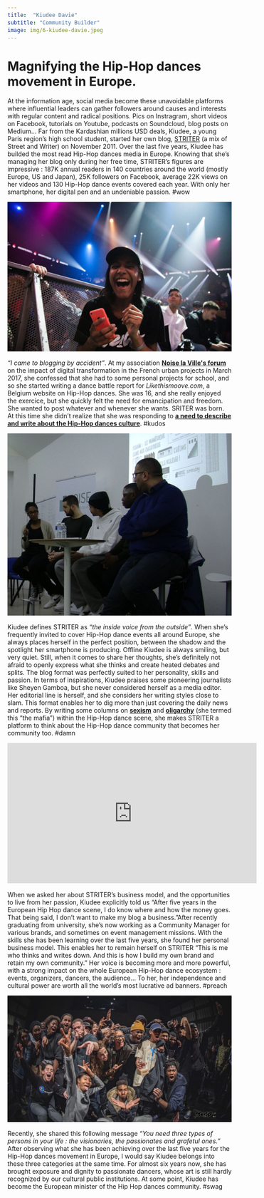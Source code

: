 ```yaml
---
title:  "Kiudee Davie"
subtitle: "Community Builder"
image: img/6-kiudee-davie.jpeg
---
```

 
# Magnifying the Hip-Hop dances movement in Europe.
 
At the information age, social media become these unavoidable platforms where influential leaders can gather followers around causes and interests with regular content and radical positions. Pics on Instragram, short videos on Facebook, tutorials on Youtube, podcasts on Soundcloud, blog posts on Medium… Far from the Kardashian millions USD deals, Kiudee, a young Paris region’s high school student, started her own blog, [STRITER](https://thestriter.com/) (a mix of Street and Writer) on November 2011. Over the last five years, Kiudee has builded the most read Hip-Hop dances media in Europe. Knowing that she’s managing her blog only during her free time, STRITER’s figures are impressive : 187K annual readers in 140 countries around the world (mostly Europe, US and Japan), 25K followers on Facebook, average 22K views on her videos and 130 Hip-Hop dance events covered each year. With only her smartphone, her digital pen and an undeniable passion. #wow 
 
![Kiudee-1](img/kiudee-davie-1.jpg)
 
_“I came to blogging by accident”_. At my association __[Noise la Ville's forum](http://www.noise-laville.fr/tech-quartiers)__ on the impact of digital transformation in the French urban projects in March 2017, she confessed that she had to some personal projects for school, and so she started writing a dance battle report for _Likethismoove.com_, a Belgium website on Hip-Hop dances. She was 16, and she really enjoyed the exercice, but she quickly felt the need for emancipation and freedom. She wanted to post whatever and whenever she wants. SRITER was born. At this time she didn’t realize that she was responding to __[a need to describe and write about the Hip-Hop dances culture](https://thestriter.com/le-probleme/)__. #kudos
 
![Kiudee-2](img/kiudee-davie-2.jpg)
 
Kiudee defines STRITER as _“the inside voice from the outside”_. When she’s frequently invited to cover Hip-Hop dance events all around Europe, she always places herself in the perfect position, between the shadow and the spotlight her smartphone is producing. Offline Kiudee is always smiling, but very quiet. Still, when it comes to share her thoughts, she’s definitely not afraid to openly express what she thinks and create heated debates and splits. The blog format was perfectly suited to her personality, skills and passion. In terms of inspirations, Kiudee praises some pioneering journalists like Sheyen Gamboa, but she never considered herself as a media editor. Her editorial line is herself, and she considers her writing styles close to slam. This format enables her to dig more than just covering the daily news and reports. By writing some columns on __[sexism](https://thestriter.com/f8-pourquoi-le-romantisme-hip-hop-fait-male/)__ and __[oligarchy](https://thestriter.com/lettreouverte-mafia/)__ (she termed this “the mafia”) within the Hip-Hop dance scene, she makes STRITER a platform to think about the Hip-Hop dance community that becomes her community too. #damn
 
<iframe width="560" height="315" src="https://www.youtube.com/embed/4yzKuJ9fGO8" frameborder="0" allowfullscreen></iframe>
 
When we asked her about STRITER’s business model, and the opportunities to live from her passion, Kiudee explicitly told us “After five years in the European Hip Hop dance scene, I do know where and how the money goes. That being said, I don’t want to make my blog a business.”After recently graduating from university, she’s now working as a Community Manager for various brands, and sometimes on event management missions. With the skills she has been learning over the last five years, she found her personal business model. This enables her  to remain herself on STRITER “This is me who thinks and writes down. And this is how I build my own brand and retain my own community.” Her voice is becoming more and more powerful, with a strong impact on the whole European Hip-Hop dance ecosystem : events, organizers, dancers, the audience… To her, her independence and cultural power are worth all the world’s most lucrative ad banners. #preach
 
![Kiudee-3](img/kiudee-davie-3.jpg)
 
Recently, she shared this following message _“You need three types of persons in your life : the visionaries, the passionates and grafetul ones.”_  After observing what she has been achieving over the last five years for the Hip-Hop dances movement in Europe, I would say Kiudee belongs into these three categories at the same time. For almost six years now, she has brought exposure and dignity to passionate dancers, whose art is still hardly recognized by our cultural public institutions. At some point, Kiudee has become the European minister of the Hip Hop dances community. #swag
